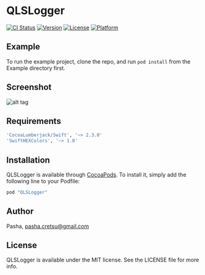 # QLSLogger

[![CI Status](https://img.shields.io/travis/crepashok/QLSLogger.svg?style=flat)](https://travis-ci.org/crepashok/QLSLogger)
[![Version](https://img.shields.io/cocoapods/v/QLSLogger.svg?style=flat)](http://cocoapods.org/pods/QLSLogger)
[![License](https://img.shields.io/cocoapods/l/QLSLogger.svg?style=flat)](http://cocoapods.org/pods/QLSLogger)
[![Platform](https://img.shields.io/cocoapods/p/QLSLogger.svg?style=flat)](http://cocoapods.org/pods/QLSLogger)

## Example

To run the example project, clone the repo, and run `pod install` from the Example directory first.

## Screenshot
![alt tag](http://cretsu.name/pods/QLSLogger.png)

## Requirements
```ruby
'CocoaLumberjack/Swift', '~> 2.3.0'
'SwiftHEXColors', '~> 1.0'
```


## Installation

QLSLogger is available through [CocoaPods](http://cocoapods.org). To install
it, simply add the following line to your Podfile:

```ruby
pod "QLSLogger"
```

## Author

Pasha, pasha.cretsu@gmail.com

## License

QLSLogger is available under the MIT license. See the LICENSE file for more info.
